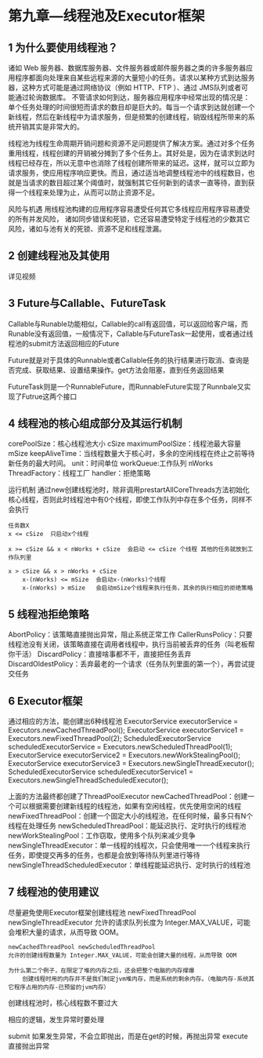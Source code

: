 # 第九章—线程池及Executor框架

## 1 为什么要使用线程池？

诸如 Web 服务器、数据库服务器、文件服务器或邮件服务器之类的许多服务器应用程序都面向处理来自某些远程来源的大量短小的任务。请求以某种方式到达服务器，这种方式可能是通过网络协议（例如 HTTP、FTP ）、通过 JMS队列或者可能通过轮询数据库。	不管请求如何到达，服务器应用程序中经常出现的情况是：单个任务处理的时间很短而请求的数目却是巨大的。每当一个请求到达就创建一个新线程，然后在新线程中为请求服务，但是频繁的创建线程，销毁线程所带来的系统开销其实是非常大的。

线程池为线程生命周期开销问题和资源不足问题提供了解决方案。通过对多个任务重用线程，线程创建的开销被分摊到了多个任务上。其好处是，因为在请求到达时线程已经存在，所以无意中也消除了线程创建所带来的延迟。这样，就可以立即为请求服务，使应用程序响应更快。而且，通过适当地调整线程池中的线程数目，也就是当请求的数目超过某个阈值时，就强制其它任何新到的请求一直等待，直到获得一个线程来处理为止，从而可以防止资源不足。

风险与机遇
    用线程池构建的应用程序容易遭受任何其它多线程应用程序容易遭受的所有并发风险，
    诸如同步错误和死锁，它还容易遭受特定于线程池的少数其它风险，诸如与池有关的死锁、资源不足和线程泄漏。




## 2 创建线程池及其使用

详见视频

## 3 Future与Callable、FutureTask

Callable与Runable功能相似，Callable的call有返回值，可以返回给客户端，而Runable没有返回值，一般情况下，Callable与FutureTask一起使用，或者通过线程池的submit方法返回相应的Future

Future就是对于具体的Runnable或者Callable任务的执行结果进行取消、查询是否完成、获取结果、设置结果操作。get方法会阻塞，直到任务返回结果

FutureTask则是一个RunnableFuture，而RunnableFuture实现了Runnbale又实现了Futrue这两个接口


## 4 线程池的核心组成部分及其运行机制

corePoolSize：核心线程池大小 cSize
maximumPoolSize：线程池最大容量  mSize
keepAliveTime：当线程数量大于核心时，多余的空闲线程在终止之前等待新任务的最大时间。
unit：时间单位
workQueue:工作队列 nWorks
ThreadFactory：线程工厂
handler：拒绝策略

运行机制
    通过new创建线程池时，除非调用prestartAllCoreThreads方法初始化核心线程，否则此时线程池中有0个线程，即使工作队列中存在多个任务，同样不会执行

    任务数X
    x <= cSize  只启动x个线程

    x >= cSize && x < nWorks + cSize  会启动 <= cSize 个线程 其他的任务就放到工作队列里

    x > cSize && x > nWorks + cSize
        x-(nWorks) <= mSize  会启动x-(nWorks)个线程
        x-(nWorks) > mSize   会启动mSize个线程来执行任务，其余的执行相应的拒绝策略




## 5 线程池拒绝策略

AbortPolicy：该策略直接抛出异常，阻止系统正常工作
CallerRunsPolicy：只要线程池没有关闭，该策略直接在调用者线程中，执行当前被丢弃的任务（叫老板帮你干活）
DiscardPolicy：直接啥事都不干，直接把任务丢弃
DiscardOldestPolicy：丢弃最老的一个请求（任务队列里面的第一个），再尝试提交任务

## 6 Executor框架

通过相应的方法，能创建出6种线程池
ExecutorService executorService = Executors.newCachedThreadPool();
ExecutorService executorService1 = Executors.newFixedThreadPool(2);
ScheduledExecutorService scheduledExecutorService = Executors.newScheduledThreadPool(1);
ExecutorService executorService2 = Executors.newWorkStealingPool();
ExecutorService executorService3 = Executors.newSingleThreadExecutor();
ScheduledExecutorService scheduledExecutorService1 = Executors.newSingleThreadScheduledExecutor();

上面的方法最终都创建了ThreadPoolExecutor
newCachedThreadPool：创建一个可以根据需要创建新线程的线程池，如果有空闲线程，优先使用空闲的线程
newFixedThreadPool：创建一个固定大小的线程池，在任何时候，最多只有N个线程在处理任务
newScheduledThreadPool：能延迟执行、定时执行的线程池
newWorkStealingPool：工作窃取，使用多个队列来减少竞争
newSingleThreadExecutor：单一线程的线程次，只会使用唯一一个线程来执行任务，即使提交再多的任务，也都是会放到等待队列里进行等待
newSingleThreadScheduledExecutor：单线程能延迟执行、定时执行的线程池




## 7 线程池的使用建议

尽量避免使用Executor框架创建线程池
    newFixedThreadPool  newSingleThreadExecutor
    允许的请求队列长度为 Integer.MAX_VALUE，可能会堆积大量的请求，从而导致 OOM。

    newCachedThreadPool newScheduledThreadPool
    允许的创建线程数量为 Integer.MAX_VALUE，可能会创建大量的线程，从而导致 OOM

    为什么第二个例子，在限定了堆的内存之后，还会把整个电脑的内存撑爆
        创建线程时用的内存并不是我们制定jvm堆内存，而是系统的剩余内存。（电脑内存-系统其它程序占用的内存-已预留的jvm内存）

创建线程池时，核心线程数不要过大

相应的逻辑，发生异常时要处理

submit 如果发生异常，不会立即抛出，而是在get的时候，再抛出异常
execute 直接抛出异常